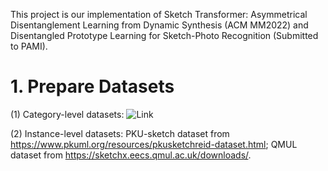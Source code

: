 This project is our implementation of Sketch Transformer: Asymmetrical Disentanglement Learning from Dynamic Synthesis (ACM MM2022) and Disentangled Prototype Learning for Sketch-Photo
Recognition (Submitted to PAMI).

# 1. Prepare Datasets
(1) Category-level datasets: ![Link](https://github.com/huangzongheng/MATHM)

(2) Instance-level datasets: PKU-sketch dataset from https://www.pkuml.org/resources/pkusketchreid-dataset.html; QMUL dataset from https://sketchx.eecs.qmul.ac.uk/downloads/.
